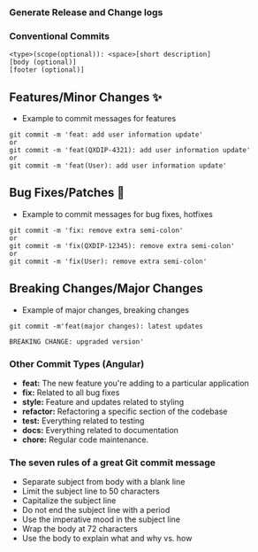 ### Generate Release and Change logs

### Conventional Commits
```
<type>(scope(optional)): <space>[short description]
[body (optional)]
[footer (optional)]
```
## Features/Minor Changes ✨
- Example to commit messages for features
```
git commit -m 'feat: add user information update'
or
git commit -m 'feat(QXDIP-4321): add user information update'
or
git commit -m 'feat(User): add user information update'
```

## Bug Fixes/Patches 🐛
- Example to commit messages for bug fixes, hotfixes
```
git commit -m 'fix: remove extra semi-colon'
or
git commit -m 'fix(QXDIP-12345): remove extra semi-colon'
or
git commit -m 'fix(User): remove extra semi-colon'
```

## Breaking Changes/Major Changes
- Example of major changes, breaking changes
```
git commit -m'feat(major changes): latest updates

BREAKING CHANGE: upgraded version'
```

### Other Commit Types (Angular)
- **feat:** The new feature you're adding to a particular application
- **fix:** Related to all bug fixes
- **style:** Feature and updates related to styling
- **refactor:** Refactoring a specific section of the codebase
- **test:** Everything related to testing
- **docs:** Everything related to documentation
- **chore:** Regular code maintenance. 

### The seven rules of a great Git commit message
- Separate subject from body with a blank line
- Limit the subject line to 50 characters
- Capitalize the subject line
- Do not end the subject line with a period
- Use the imperative mood in the subject line
- Wrap the body at 72 characters
- Use the body to explain what and why vs. how

